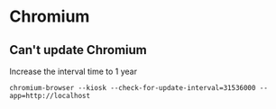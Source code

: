 # Chromium

## Can't update Chromium

Increase the interval time to 1 year

```
chromium-browser --kiosk --check-for-update-interval=31536000 --app=http://localhost
```
